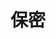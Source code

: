 <!--
 * @Author: shgopher shgopher@gmail.com
 * @Date: 2024-12-07 14:30:59
 * @LastEditors: shgopher shgopher@gmail.com
 * @LastEditTime: 2024-12-07 14:38:32
 * @FilePath: /luban/系统设计基础/架构安全性/架构安全性/保密/README.md
 * @Description: 
 * 
 * Copyright (c) 2024 by shgopher, All Rights Reserved. 
-->
# 保密